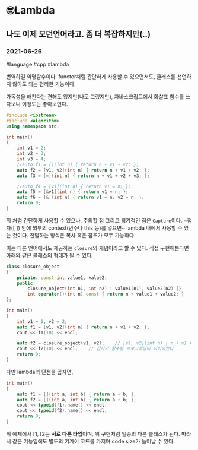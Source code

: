# 🤓Lambda
## 나도 이제 모던언어라고. 좀 더 복잡하지만(..)
### 2021-06-26
#language  #cpp #lambda
 
번역하길 익명함수이다.
functor처럼 간단하게 사용할 수 있으면서도, 클래스를 선언하지 않아도 되는 편리한 기능이다.

가독성을 해친다는 견해도 있지만(나도 그랬지만),
자바스크립트에서 화살표 함수를 쓰다보니 이정도는 좋아보인다.

```cpp
#include <iostream>
#include <algorithm>
using namespace std;

int main()
{
	int v1 = 2;
	int v2 = 3;
	int v3 = 4;
	//auto f1 = [](int n) { return n + v1 + v2; }; 
	auto f2 = [v1, v2](int n) { return n + v1 + v2; };
	auto f3 = [=](int n) { return n + v1 + v2 + v3; };

	//auto f4 = [v1](int n) { return v1 = n; }; 
	auto f5 = [&v1](int n) { return v1 = n; }; 
	auto f6 = [&](int n) { return v1 = n; v2 = n; }; 
	return 0;
}
```

위 처럼 간단하게 사용할 수 있으나, 주의할 점 그리고 획기적인 점은 `Capture`이다.
~첨자([ ]) 안에 외부의 context(변수나 this 등)를 넣으면~ lambda 내에서 사용할 수 있는 것이다.
전달하는 방식은 복사 혹은 참조가 모두 가능하다.

이는 다른 언어에서도 제공하는 `closure`의 개념이라고 할 수 있다.
직접 구현해본다면 아래와 같은 클래스의 형태가 될 수 있다.

```cpp
class closure_object
{
	private: const int value1, value2;
	public:
		closure_object(int n1, int n2) : value1(n1), value2(n2) {}
		int operator()(int n) const { return n + value1 + value2; }
};

int main()
{
	int v1 = 1, v2 = 2;
	auto f1 = [v1, v2](int n) { return n + v1 + v2; };
	cout << f1(10) << endl;

	auto f2 = closure_object(v1, v2);    // [v1, v2](int n) { n + v1 + v2 }와 동일
	cout << f2(10) << endl;    // 갑자기 함수형 프로그래밍이 되어버렸다
	return 0;
}
```

다만 lambda의 단점을 꼽자면,

```cpp
int main()
{
	auto f1 = [](int a, int b) { return a + b; };
	auto f2 = [](int a, int b) { return a + b; };
	cout << typeid(f1).name() << endl;
	cout << typeid(f2).name() << endl;
	return 0;
}
```

위 예제에서 f1, f2는 **서로 다른 타입**이며, 위 구현처럼 일종의 다른 클래스가 된다.
따라서 같은 기능임에도 별도의 기계어 코드를 가지며 code size가 늘어날 수 있다.